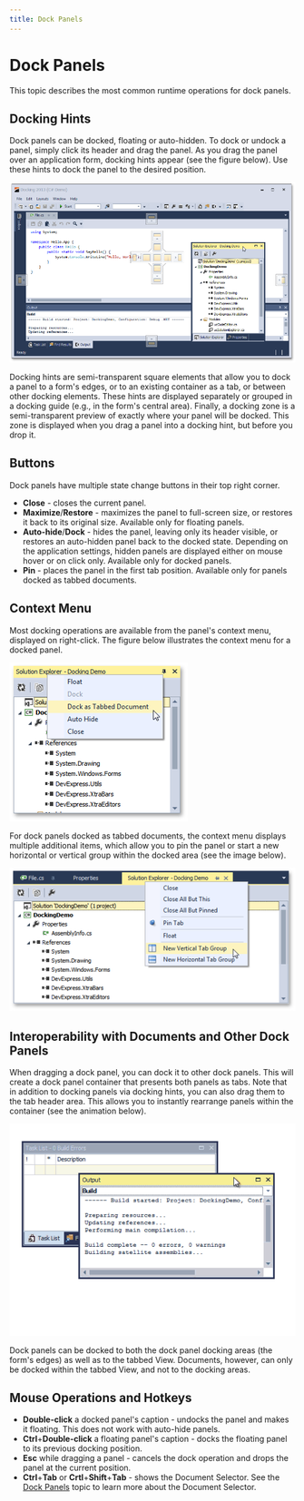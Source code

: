 ```yaml
---
title: Dock Panels
---
```

# Dock Panels
This topic describes the most common runtime operations for dock panels.

## Docking Hints
Dock panels can be docked, floating or auto-hidden. To dock or undock a panel, simply click its header and drag the panel. As you drag the panel over an application form, docking hints appear (see the figure below). Use these hints to dock the panel to the desired position.

![Docking EndUser - Hints](../../images/img22596.png)

Docking hints are semi-transparent square elements that allow you to dock a panel to a form's edges, or to an existing container as a tab, or between other docking elements. These hints are displayed separately or grouped in a docking guide (e.g., in the form's central area). Finally, a docking zone is a semi-transparent preview of exactly where your panel will be docked. This zone is displayed when you drag a panel into a docking hint, but before you drop it.

## Buttons
Dock panels have multiple state change buttons in their top right corner.
* **Close** - closes the current panel.
* **Maximize**/**Restore** - maximizes the panel to full-screen size, or restores it back to its original size. Available only for floating panels.
* **Auto-hide**/**Dock** - hides the panel, leaving only its header visible, or restores an auto-hidden panel back to the docked state. Depending on the application settings, hidden panels are displayed either on mouse hover or on click only. Available only for docked panels.
* **Pin** - places the panel in the first tab position. Available only for panels docked as tabbed documents.

## Context Menu
Most docking operations are available from the panel's context menu, displayed on right-click. The figure below illustrates the context menu for a docked panel.

![Docking EndUser - DockPanel Context Menu](../../images/img22598.png)

For dock panels docked as tabbed documents, the context menu displays multiple additional items, which allow you to pin the panel or start a new horizontal or vertical group within the docked area (see the image below).

![Docking EndUser - DockPanel Context Menu2](../../images/img22599.png)

## Interoperability with Documents and Other Dock Panels
When dragging a dock panel, you can dock it to other dock panels. This will create a dock panel container that presents both panels as tabs. Note that in addition to docking panels via docking hints, you can also drag them to the tab header area. This allows you to instantly rearrange panels within the container (see the animation below).

![Docking EndUser - DockToCaptionRegion GIF](../../images/img22600.gif)

Dock panels can be docked to both the dock panel docking areas (the form's edges) as well as to the tabbed View. Documents, however, can only be docked within the tabbed View, and not to the docking areas.

## Mouse Operations and Hotkeys
* **Double-click** a docked panel's caption - undocks the panel and makes it floating. This does not work with auto-hide panels.
* **Ctrl**+**Double-click** a floating panel's caption - docks the floating panel to its previous docking position.
* **Esc** while dragging a panel - cancels the dock operation and drops the panel at the current position.
* **Ctrl**+**Tab** or **Crtl**+**Shift**+**Tab** - shows the Document Selector. See the [Dock Panels](dock-panels.md) topic to learn more about the Document Selector.